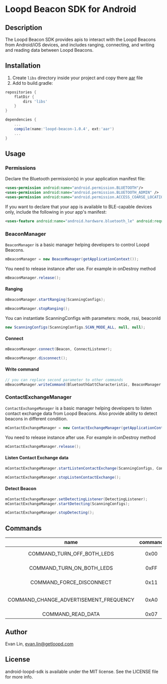 # Loopd Beacon SDK for Android

## Description
The Loopd Beacon SDK provides apis to interact with the Loopd Beacons from Android/iOS devices, and includes ranging, connecting, and writing and reading data between Loopd Beacons.

## Installation
1. Create `libs` directory inside your project and copy there [aar](https://storage.googleapis.com/android-beacon-sdk/loopd-beacon-1.0.1.aar) file
2. Add to build.gradle:

```groovy
repositories {
    flatDir {
        dirs 'libs'
    }
}
```

```groovy
dependencies {
    ...
    compile(name:'loopd-beacon-1.0.4', ext:'aar')
    ...
}
```

## Usage
### Permissions
Declare the Bluetooth permission(s) in your application manifest file:
```xml
<uses-permission android:name="android.permission.BLUETOOTH"/>
<uses-permission android:name="android.permission.BLUETOOTH_ADMIN" />
<uses-permission android:name="android.permission.ACCESS_COARSE_LOCATION"/>
```
If you want to declare that your app is available to BLE-capable devices only, include the following in your app's manifest:
```xml
<uses-feature android:name="android.hardware.bluetooth_le" android:required="true"/>
```

### BeaconManager
`BeaconManager` is a basic manager helping developers to control Loopd Beacons.
```java
mBeaconManager = new BeaconManager(getApplicationContext());
```
You need to release instance after use. For example in onDestroy method
```java
mBeaconManager.release();
```

#### Ranging
```java
mBeaconManager.startRanging(ScanningConfigs);
```
```java
mBeaconManager.stopRanging();
```
You can instantiate ScanningConfigs with parameters: mode, rssi, beaconId
```java
new ScanningConfigs(ScanningConfigs.SCAN_MODE_ALL, null, null);
```

#### Connect
```java
mBeaconManager.connect(Beacon, ConnectListener);
```
```java
mBeaconManager.disconnect();
```

#### Write command
```java
// you can replace second parameter to other commands
mBeaconManager.writeCommand(BluetoothGattCharacteristic, BeaconManager.COMMAND_TURN_ON_BOTH_LEDS);
```

### ContactExchangeManager
`ContactExchangeManager` is a basic manager helping developers to listen contact exchange data from Loopd Beacons. Also provide ability to detect beacons in different condition.
```java
mContactExchangeManager = new ContactExchangeManager(getApplicationContext());
```
You need to release instance after use. For example in onDestroy method
```java
mContactExchangeManager.release();
```

#### Listen Contact Exchange data
```java
mContactExchangeManager.startListenContactExchange(ScanningConfigs, ContactExchangeListener);
```
```java
mContactExchangeManager.stopListenContactExchange();
```

#### Detect Beacon
```java
mContactExchangeManager.setDetectingListener(DetectingListener);
mContactExchangeManager.startDetecting(ScanningConfigs);
```
```java
mContactExchangeManager.stopDetecting();
```


## Commands
|name| command | action  |
|:-------:|:-------:|:-------:|
|COMMAND_TURN_OFF_BOTH_LEDS| 0x00 | Switch off both LEDs |
|COMMAND_TURN_ON_BOTH_LEDS| 0xFF | Switch on both LEDs |
|COMMAND_FORCE_DISCONNECT| 0x11 | Disconnect Connection |
|COMMAND_CHANGE_ADVERTISEMENT_FREQUENCY| 0xA0 | Change advertisement frequency |
|COMMAND_READ_DATA| 0x07 | Read data |

## Author

Evan Lin, evan.lin@getloopd.com

## License

android-loopd-sdk is available under the MIT license. See the LICENSE file for more info.
